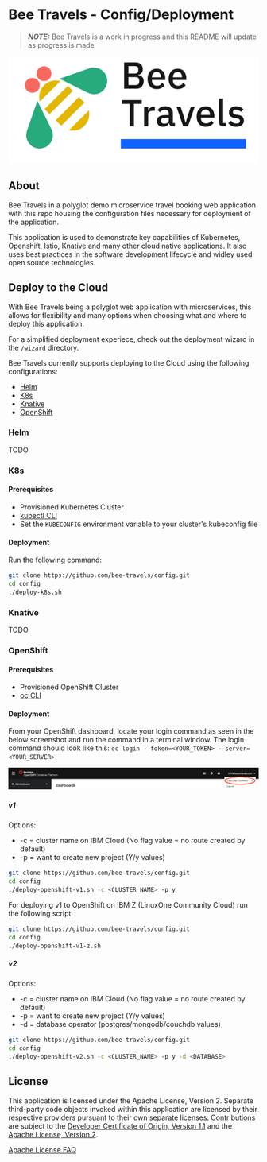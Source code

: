 # Bee Travels - Config/Deployment

> ***NOTE:*** Bee Travels is a work in progress and this README will update as progress is made

![](readme-images/logo.jpg)

## About

Bee Travels in a polyglot demo microservice travel booking web application with this repo housing the configuration files necessary for deployment of the application.

This application is used to demonstrate key capabilities of Kubernetes, Openshift, Istio, Knative and many other cloud native applications. It also uses best practices in the software development lifecycle and widley used open source technologies.

## Deploy to the Cloud

With Bee Travels being a polyglot web application with microservices, this allows for flexibility and many options when choosing what and where to deploy this application. 

For a simplified deployment experiece, check out the deployment wizard in the `/wizard` directory.

Bee Travels currently supports deploying to the Cloud using the following configurations:

* [Helm](#helm)
* [K8s](#k8s)
* [Knative](#knative)
* [OpenShift](#openshift)

### Helm

TODO

### K8s

#### Prerequisites

* Provisioned Kubernetes Cluster
* [kubectl CLI](https://kubernetes.io/docs/tasks/tools/install-kubectl/)
* Set the `KUBECONFIG` environment variable to your cluster's kubeconfig file

#### Deployment

Run the following command:

```sh
git clone https://github.com/bee-travels/config.git
cd config
./deploy-k8s.sh
```

### Knative

TODO

### OpenShift

#### Prerequisites

* Provisioned OpenShift Cluster
* [oc CLI](https://www.okd.io/download.html)

#### Deployment

From your OpenShift dashboard, locate your login command as seen in the below screenshot and run the command in a terminal window. The login command should look like this: `oc login --token=<YOUR_TOKEN> --server=<YOUR_SERVER>`


![](readme-images/openshift-login.jpg)

##### v1

Options:
* -c = cluster name on IBM Cloud (No flag value = no route created by default)
* -p = want to create new project (Y/y values)

```sh
git clone https://github.com/bee-travels/config.git
cd config
./deploy-openshift-v1.sh -c <CLUSTER_NAME> -p y
```

For deploying v1 to OpenShift on IBM Z (LinuxOne Community Cloud) run the following script:

```sh
git clone https://github.com/bee-travels/config.git
cd config
./deploy-openshift-v1-z.sh
```

##### v2

Options:
* -c = cluster name on IBM Cloud (No flag value = no route created by default)
* -p = want to create new project (Y/y values)
* -d = database operator (postgres/mongodb/couchdb values)

```sh
git clone https://github.com/bee-travels/config.git
cd config
./deploy-openshift-v2.sh -c <CLUSTER_NAME> -p y -d <DATABASE>
```

## License

This application is licensed under the Apache License, Version 2. Separate third-party code objects invoked within this application are licensed by their respective providers pursuant to their own separate licenses. Contributions are subject to the [Developer Certificate of Origin, Version 1.1](https://developercertificate.org/) and the [Apache License, Version 2](https://www.apache.org/licenses/LICENSE-2.0.txt).

[Apache License FAQ](https://www.apache.org/foundation/license-faq.html#WhatDoesItMEAN)
